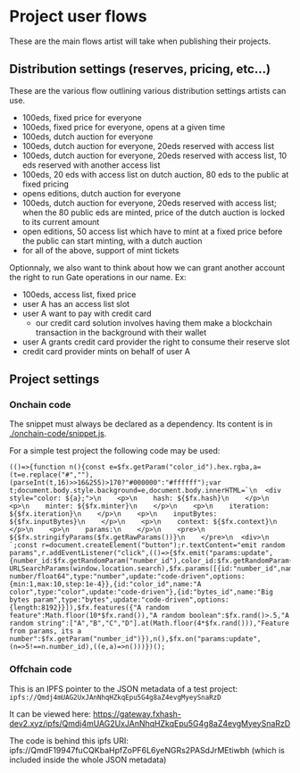 # Project user flows

These are the main flows artist will take when publishing their projects.

## Distribution settings (reserves, pricing, etc...)

These are the various flow outlining various distribution settings artists can use.

- 100eds, fixed price for everyone
- 100eds, fixed price for everyone, opens at a given time
- 100eds, dutch auction for everyone
- 100eds, dutch auction for everyone, 20eds reserved with access list
- 100eds, dutch auction for everyone, 20eds reserved with access list, 10 eds reserved with another access list
- 100eds, 20 eds with access list on dutch auction, 80 eds to the public at fixed pricing
- opens editions, dutch auction for everyone
- 100eds, dutch auction for everyone, 20eds reserved with access list; when the 80 public eds are minted, price of the dutch auction is locked to its current amount
- open editions, 50 access list which have to mint at a fixed price before the public can start minting, with a dutch auction
- for all of the above, support of mint tickets

Optionnaly, we also want to think about how we can grant another account the right to run Gate operations in our name. Ex:

- 100eds, access list, fixed price
- user A has an access list slot
- user A want to pay with credit card
  - our credit card solution involves having them make a blockchain transaction in the background with their wallet
- user A grants credit card provider the right to consume their reserve slot
- credit card provider mints on behalf of user A

## Project settings

### Onchain code

The snippet must always be declared as a dependency. Its content is in [./onchain-code/snippet.js](./onchain-code/snippet.js).

For a simple test project the following code may be used:

```
(()=>{function n(){const e=$fx.getParam("color_id").hex.rgba,a=(t=e.replace("#",""),(parseInt(t,16)>>16&255)>170?"#000000":"#ffffff");var t;document.body.style.background=e,document.body.innerHTML=`\n  <div style="color: ${a};">\n    <p>\n    hash: ${$fx.hash}\n    </p>\n    <p>\n    minter: ${$fx.minter}\n    </p>\n    <p>\n    iteration: ${$fx.iteration}\n    </p>\n    <p>\n    inputBytes: ${$fx.inputBytes}\n    </p>\n    <p>\n    context: ${$fx.context}\n    </p>\n    <p>\n    params:\n    </p>\n    <pre>\n    ${$fx.stringifyParams($fx.getRawParams())}\n    </pre>\n  <div>\n  `;const r=document.createElement("button");r.textContent="emit random params",r.addEventListener("click",(()=>{$fx.emit("params:update",{number_id:$fx.getRandomParam("number_id"),color_id:$fx.getRandomParam("color_id"),bytes_id:$fx.getRandomParam("bytes_id")}),n()})),document.body.appendChild(r)}new URLSearchParams(window.location.search),$fx.params([{id:"number_id",name:"A number/float64",type:"number",update:"code-driven",options:{min:1,max:10,step:1e-4}},{id:"color_id",name:"A color",type:"color",update:"code-driven"},{id:"bytes_id",name:"Big bytes param",type:"bytes",update:"code-driven",options:{length:8192}}]),$fx.features({"A random feature":Math.floor(10*$fx.rand()),"A random boolean":$fx.rand()>.5,"A random string":["A","B","C","D"].at(Math.floor(4*$fx.rand())),"Feature from params, its a number":$fx.getParam("number_id")}),n(),$fx.on("params:update",(n=>5!==n.number_id),((e,a)=>n()))})();
```

### Offchain code

This is an IPFS pointer to the JSON metadata of a test project: `ipfs://Qmdj4mUAG2UxJAnNhqHZkqEpu5G4g8aZ4evgMyeySnaRzD`

It can be viewed here: https://gateway.fxhash-dev2.xyz/ipfs/Qmdj4mUAG2UxJAnNhqHZkqEpu5G4g8aZ4evgMyeySnaRzD

The code is behind this ipfs URI: ipfs://QmdF19947fuCQKbaHpfZoPF6L6yeNGRs2PASdJrMEtiwbh (which is included inside the whole JSON metadata)
